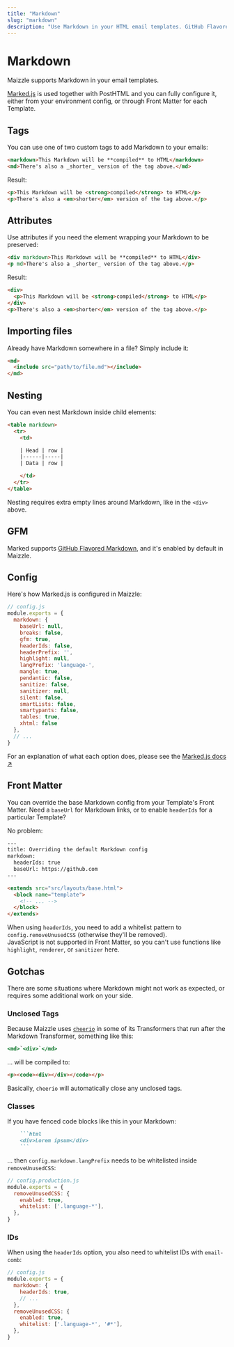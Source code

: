 ```yaml
---
title: "Markdown"
slug: "markdown"
description: "Use Markdown in your HTML email templates. GitHub Flavored Markdown included, too."
---
```


# Markdown

Maizzle supports Markdown in your email templates.

[Marked.js](https://github.com/markedjs/marked) is used together with PostHTML and you can fully configure it, either from your environment config, or through Front Matter for each Template.

## Tags

You can use one of two custom tags to add Markdown to your emails:

```html
<markdown>This Markdown will be **compiled** to HTML</markdown>
<md>There's also a _shorter_ version of the tag above.</md>
```

Result: 

```html
<p>This Markdown will be <strong>compiled</strong> to HTML</p>
<p>There's also a <em>shorter</em> version of the tag above.</p>
```

## Attributes

Use attributes if you need the element wrapping your Markdown to be preserved:

```html
<div markdown>This Markdown will be **compiled** to HTML</div>
<p md>There's also a _shorter_ version of the tag above.</p>
```

Result: 

```html
<div>
  <p>This Markdown will be <strong>compiled</strong> to HTML</p>
</div>
<p>There's also a <em>shorter</em> version of the tag above.</p>
```

## Importing files

Already have Markdown somewhere in a file? Simply include it:

```html
<md>
  <include src="path/to/file.md"></include>
</md>
```

## Nesting

You can even nest Markdown inside child elements:

```html
<table markdown>
  <tr>
    <td>

    | Head | row |
    |------|-----|
    | Data | row |

    </td>
  </tr>
</table>
```

<div class="bg-cool-gray-50 border-l-4 border-gradient-b-orange-dark p-4 mb-4 text-md" role="alert">
  <div class="text-cool-gray-500">Nesting requires extra empty lines around Markdown, like in the <code>&lt;div&gt;</code> above.</div>
</div>

## GFM

Marked supports [GitHub Flavored Markdown](https://github.github.com/gfm/), and it's enabled by default in Maizzle.

## Config

Here's how Marked.js is configured in Maizzle:

```js
// config.js
module.exports = {
  markdown: {
    baseUrl: null,
    breaks: false,
    gfm: true,
    headerIds: false,
    headerPrefix: '',
    highlight: null,
    langPrefix: 'language-',
    mangle: true,
    pendantic: false,
    sanitize: false,
    sanitizer: null,
    silent: false,
    smartLists: false,
    smartypants: false,
    tables: true,
    xhtml: false
  },
  // ...
}
```

For an explanation of what each option does, please see the [Marked.js docs &nearr;](https://marked.js.org)

## Front Matter

You can override the base Markdown config from your Template's Front Matter.
Need a `baseUrl` for Markdown links, or to enable `headerIds` for a particular Template? 

No problem:

```html
---
title: Overriding the default Markdown config
markdown:
  headerIds: true
  baseUrl: https://github.com
---

<extends src="src/layouts/base.html">
  <block name="template">
    <!-- ... -->
  </block>
</extends>
```

<div class="bg-cool-gray-50 border-l-4 border-gradient-b-ocean-light p-4 mb-4 text-md" role="alert">
  <div class="text-cool-gray-500">When using <code>headerIds</code>, you need to add a whitelist pattern to   <code>config.removeUnusedCSS</code> (otherwise they'll be removed).</div>
</div>

<div class="bg-cool-gray-50 border-l-4 border-gradient-b-red-dark p-4 mb-4 text-md" role="alert">
  <div class="text-cool-gray-500">JavaScript is not supported in Front Matter, so you can't use functions like <code>highlight</code>, <code>renderer</code>, or <code>sanitizer</code> here.</div>
</div>

## Gotchas

There are some situations where Markdown might not work as expected, or requires some additional work on your side.

### Unclosed Tags

Because Maizzle uses [`cheerio`](https://github.com/cheeriojs/cheerio) in some of its Transformers that run after the Markdown Transformer, something like this:

```handlebars
<md>`<div>`</md>
```

... will be compiled to:

```html
<p><code><div></div></code></p>
```

Basically, `cheerio` will automatically close any unclosed tags.

### Classes

If you have fenced code blocks like this in your Markdown:

```markdown
    ```html
    <div>Lorem ipsum</div>
    ```
```

... then `config.markdown.langPrefix` needs to be whitelisted inside `removeUnusedCSS`:

```js
// config.production.js
module.exports = {
  removeUnusedCSS: {
    enabled: true,
    whitelist: ['.language-*'],
  },
}
```

### IDs

When using the `headerIds` option, you also need to whitelist IDs with `email-comb`:

```js
// config.js
module.exports = {
  markdown: {
    headerIds: true,
    // ...
  },
  removeUnusedCSS: {
    enabled: true,
    whitelist: ['.language-*', '#*'],
  },
}
```

